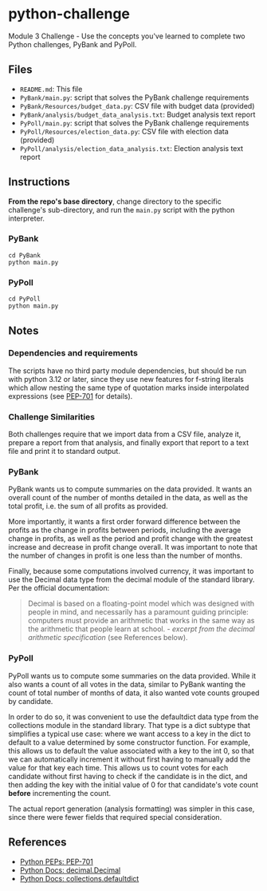 # python-challenge
Module 3 Challenge - Use the concepts you've learned to complete two Python
challenges, PyBank and PyPoll.

## Files

* `README.md`: This file
* `PyBank/main.py`: script that solves the PyBank challenge requirements
* `PyBank/Resources/budget_data.py`: CSV file with budget data (provided)
* `PyBank/analysis/budget_data_analysis.txt`: Budget analysis text report
* `PyPoll/main.py`: script that solves the PyBank challenge requirements
* `PyPoll/Resources/election_data.py`: CSV file with election data (provided)
* `PyPoll/analysis/election_data_analysis.txt`: Election analysis text report

## Instructions

**From the repo's base directory**, change directory to the specific challenge's
sub-directory, and run the `main.py` script with the python interpreter.

### PyBank
```
cd PyBank
python main.py
```

### PyPoll
```
cd PyPoll
python main.py
```

## Notes

### Dependencies and requirements

The scripts have no third party module dependencies, but should be run with
python 3.12 or later, since they use new features for f-string literals which
allow nesting the same type of quotation marks inside interpolated expressions
(see [PEP-701](https://peps.python.org/pep-0701/) for details).

### Challenge Similarities

Both challenges require that we import data from a CSV file, analyze it,
prepare a report from that analysis, and finally export that report to a text
file and print it to standard output.

### PyBank

PyBank wants us to compute summaries on the data provided.  It wants an overall
count of the number of months detailed in the data, as well as the total profit,
i.e. the sum of all profits as provided.

More importantly, it wants a first order forward difference between the profits
as the change in profits between periods, including the average change in
profits, as well as the period and profit change with the greatest increase and
decrease in profit change overall.  It was important to note that the number of
changes in profit is one less than the number of months.

Finally, because some computations involved currency, it was important to use
the Decimal data type from the decimal module of the standard library.  Per the
official documentation:

> Decimal is based on a floating-point model which was designed with people in
> mind, and necessarily has a paramount guiding principle: computers must
> provide an arithmetic that works in the same way as the arithmetic that people
> learn at school. - _excerpt from the decimal arithmetic specification_
(see References below).

### PyPoll

PyPoll wants us to compute some summaries on the data provided.  While it also
wants a count of all votes in the data, similar to PyBank wanting the count
of total number of months of data, it also wanted vote counts grouped by
candidate.

In order to do so, it was convenient to use the defaultdict data type from the
collections module in the standard library.  That type is a dict subtype that
simplifies a typical use case: where we want access to a key in the dict to
default to a value determined by some constructor function.  For example, this
allows us to default the value associated with a key to the int 0, so that we
can automatically increment it without first having to manually add the value
for that key each time.  This allows us to count votes for each candidate
without first having to check if the candidate is in the dict, and then adding
the key with the initial value of 0 for that candidate's vote count **before**
incrementing the count.

The actual report generation (analysis formatting) was simpler in this case,
since there were fewer fields that required special consideration.

## References

* [Python PEPs: PEP-701](https://peps.python.org/pep-0701/)
* [Python Docs: decimal.Decimal](https://docs.python.org/3/library/decimal.html)
* [Python Docs: collections.defaultdict](https://docs.python.org/3/library/collections.html#collections.defaultdict)
